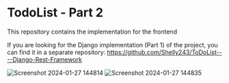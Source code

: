 # TodoList - Part 2
This repository contains the implementation for the frontend

If you are looking for the Django implementation (Part 1) of the project, you can find it in a separate repository: https://github.com/Shelly243/ToDoList----Django-Rest-Framework

![Screenshot 2024-01-27 144814](https://github.com/Shelly243/ToDoList----React/assets/108860947/f602ccd4-78ad-4e8e-b8cf-3bed96feeed9)
![Screenshot 2024-01-27 144835](https://github.com/Shelly243/ToDoList----React/assets/108860947/aa05e695-da49-4f0c-a34e-07bd1cf4c89e)
